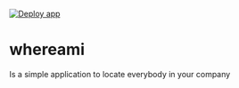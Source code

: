 [![Deploy app](https://github.com/Adacis/whereami/actions/workflows/release.yml/badge.svg)](https://github.com/Adacis/whereami/actions/workflows/release.yml)

# whereami
Is a simple application to locate everybody in your company

